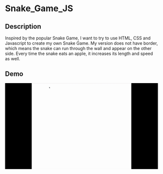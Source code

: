 # Snake_Game_JS

## Description

Inspired by the popular Snake Game, I want to try to use HTML, CSS and Javascript to create my own Snake Game. My version does not have border, which means the snake can run through the wall and appear on the other side. Every time the snake eats an apple, it increases its length and speed as well.

## Demo
![](Snake-Demo.gif)


